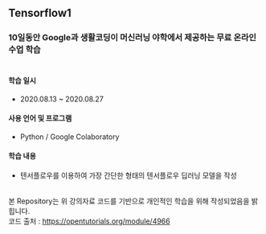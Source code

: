 ## Tensorflow1

### 10일동안 Google과 생활코딩이 머신러닝 야학에서 제공하는 무료 온라인 수업 학습<br><br>

#### 학습 일시 
- 2020.08.13 ~ 2020.08.27

#### 사용 언어 및 프로그램 
- Python / Google Colaboratory

#### 학습 내용 
- 텐서플로우를 이용하여 가장 간단한 형태의 텐서플로우 딥러닝 모델을 작성  <br><br>

본 Repository는 위 강의자료 코드를 기반으로 개인적인 학습을 위해 작성되었음을 밝힙니다.<br>
코드 출처 : <https://opentutorials.org/module/4966>
